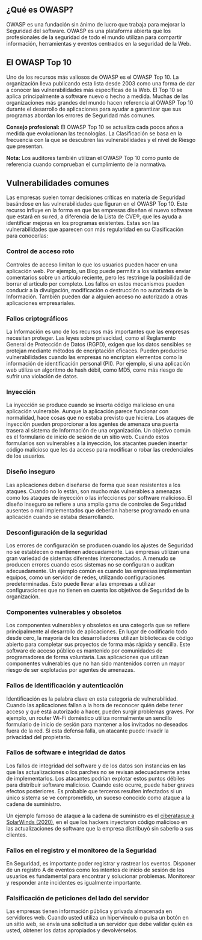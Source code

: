 ## ¿Qué es OWASP?

OWASP es una fundación sin ánimo de lucro que trabaja para mejorar la Seguridad del software. OWASP es una plataforma abierta que los profesionales de la seguridad de todo el mundo utilizan para compartir información, herramientas y eventos centrados en la seguridad de la Web.

## El OWASP Top 10

Uno de los recursos más valiosos de OWASP es el OWASP Top 10. La organización lleva publicando esta lista desde 2003 como una forma de dar a conocer las vulnerabilidades más específicas de la Web. El Top 10 se aplica principalmente a software nuevo o hecho a medida. Muchas de las organizaciones más grandes del mundo hacen referencia al OWASP Top 10 durante el desarrollo de aplicaciones para ayudar a garantizar que sus programas abordan los errores de Seguridad más comunes.

**Consejo profesional:** El OWASP Top 10 se actualiza cada pocos años a medida que evolucionan las tecnologías. La Clasificación se basa en la frecuencia con la que se descubren las vulnerabilidades y el nivel de Riesgo que presentan.

**Nota:** Los auditores también utilizan el OWASP Top 10 como punto de referencia cuando comprueban el cumplimiento de la normativa.

## Vulnerabilidades comunes

Las empresas suelen tomar decisiones críticas en materia de Seguridad basándose en las vulnerabilidades que figuran en el OWASP Top 10. Este recurso influye en la forma en que las empresas diseñan el nuevo software que estará en su red, a diferencia de la Lista de CVE®, que les ayuda a identificar mejoras en los programas existentes. Estas son las vulnerabilidades que aparecen con más regularidad en su Clasificación para conocerlas:

### **Control de acceso roto**

Controles de acceso limitan lo que los usuarios pueden hacer en una aplicación web. Por ejemplo, un Blog puede permitir a los visitantes enviar comentarios sobre un artículo reciente, pero les restringe la posibilidad de borrar el artículo por completo. Los fallos en estos mecanismos pueden conducir a la divulgación, modificación o destrucción no autorizada de la Información. También pueden dar a alguien acceso no autorizado a otras aplicaciones empresariales.

### **Fallos criptográficos**

La Información es uno de los recursos más importantes que las empresas necesitan proteger. Las leyes sobre privacidad, como el Reglamento General de Protección de Datos (RGPD), exigen que los datos sensibles se protejan mediante métodos de encriptación eficaces. Pueden producirse vulnerabilidades cuando las empresas no encriptan elementos como la información de identificación personal (PII). Por ejemplo, si una aplicación web utiliza un algoritmo de hash débil, como MD5, corre más riesgo de sufrir una violación de datos.

### **Inyección**

La inyección se produce cuando se inserta código malicioso en una aplicación vulnerable. Aunque la aplicación parece funcionar con normalidad, hace cosas que no estaba previsto que hiciera. Los ataques de inyección pueden proporcionar a los agentes de amenaza una puerta trasera al sistema de Información de una organización. Un objetivo común es el formulario de inicio de sesión de un sitio web. Cuando estos formularios son vulnerables a la inyección, los atacantes pueden insertar código malicioso que les da acceso para modificar o robar las credenciales de los usuarios.

### **Diseño inseguro**

Las aplicaciones deben diseñarse de forma que sean resistentes a los ataques. Cuando no lo están, son mucho más vulnerables a amenazas como los ataques de inyección o las infecciones por software malicioso. El diseño inseguro se refiere a una amplia gama de controles de Seguridad ausentes o mal implementados que deberían haberse programado en una aplicación cuando se estaba desarrollando.

### **Desconfiguración de la seguridad**

Los errores de configuración se producen cuando los ajustes de Seguridad no se establecen o mantienen adecuadamente. Las empresas utilizan una gran variedad de sistemas diferentes interconectados. A menudo se producen errores cuando esos sistemas no se configuran o auditan adecuadamente. Un ejemplo común es cuando las empresas implementan equipos, como un servidor de redes, utilizando configuraciones predeterminadas. Esto puede llevar a las empresas a utilizar configuraciones que no tienen en cuenta los objetivos de Seguridad de la organización.

### **Componentes vulnerables y obsoletos**

Los componentes vulnerables y obsoletos es una categoría que se refiere principalmente al desarrollo de aplicaciones. En lugar de codificarlo todo desde cero, la mayoría de los desarrolladores utilizan bibliotecas de código abierto para completar sus proyectos de forma más rápida y sencilla. Este software de acceso público es mantenido por comunidades de programadores de forma voluntaria. Las aplicaciones que utilizan componentes vulnerables que no han sido mantenidos corren un mayor riesgo de ser explotadas por agentes de amenazas.

### **Fallos de identificación y autenticación**

Identificación es la palabra clave en esta categoría de vulnerabilidad. Cuando las aplicaciones fallan a la hora de reconocer quién debe tener acceso y qué está autorizado a hacer, pueden surgir problemas graves. Por ejemplo, un router Wi-Fi doméstico utiliza normalmente un sencillo formulario de inicio de sesión para mantener a los invitados no deseados fuera de la red. Si esta defensa falla, un atacante puede invadir la privacidad del propietario.

### **Fallos de software e integridad de datos**

Los fallos de integridad del software y de los datos son instancias en las que las actualizaciones o los parches no se revisan adecuadamente antes de implementarlos. Los atacantes podrían explotar estos puntos débiles para distribuir software malicioso. Cuando esto ocurre, puede haber graves efectos posteriores. Es probable que terceros resulten infectados si un único sistema se ve comprometido, un suceso conocido como ataque a la cadena de suministro.

Un ejemplo famoso de ataque a la cadena de suministro es el [ciberataque a SolarWinds (2020)](https://www.gao.gov/blog/solarwinds-cyberattack-demands-significant-federal-and-private-sector-response-infographic), en el que los hackers inyectaron código malicioso en las actualizaciones de software que la empresa distribuyó sin saberlo a sus clientes.

### **Fallos en el registro y el monitoreo de la Seguridad**

En Seguridad, es importante poder registrar y rastrear los eventos. Disponer de un registro A de eventos como los intentos de inicio de sesión de los usuarios es fundamental para encontrar y solucionar problemas. Monitorear y responder ante incidentes es igualmente importante.

### **Falsificación de peticiones del lado del servidor**

Las empresas tienen información pública y privada almacenada en servidores web. Cuando usted utiliza un hipervínculo o pulsa un botón en un sitio web, se envía una solicitud a un servidor que debe validar quién es usted, obtener los datos apropiados y devolvérselos.